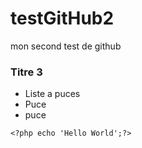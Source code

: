 # testGitHub2
mon second test de github
### Titre 3
* Liste a puces
* Puce 
* puce

~~~
<?php echo 'Hello World';?>
~~~
